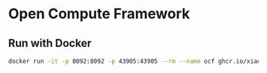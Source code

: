 # Open Compute Framework


## Run with Docker
```bash
docker run -it -p 8092:8092 -p 43905:43905 --rm --name ocf ghcr.io/xiaozheyao/ocf:dev start
```